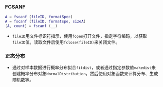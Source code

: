 ### FCSANF
```matlab
A = fscanf (fileID, formatSpec)
A = fscanf (fileID, formatspe, sizeA)
[A, count] = fscanf (__)
```
* ```fileID```用文件标识符指示，使用```fopen```打开文件，指定字符编码，以获取```fileID```值，读取文件后使用```fclose(fileID)```来关闭文件。

### 正态分布
* 通过对样本数据进行概率分布拟合```fitdist```，或者通过指定参数值```makedist```来创建概率分布对象```NormalDistribution```，然后使用对象函数来计算分布、生成随机数等。